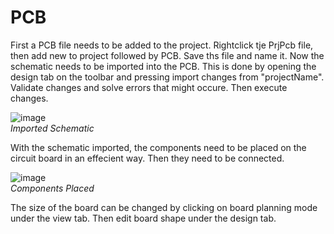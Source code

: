 # PCB 

First a PCB file needs to be added to the project. Rightclick tje PrjPcb file, then add new to project followed by PCB. Save ths file and name it. 
Now the schematic needs to be imported into the PCB. This is done by opening the design tab on the toolbar and pressing import changes from "projectName". Validate changes
and solve errors that might occure. Then execute changes.

![image](https://user-images.githubusercontent.com/79916416/204139344-a47263ed-14de-4cc3-b0bd-f50559d54af4.png)<br>
*Imported Schematic*

With the schematic imported, the components need to be placed on the circuit board in an effecient way. Then they need to be connected.

![image](https://user-images.githubusercontent.com/79916416/204234691-3a5d6aff-c24e-4c19-b7d9-e5e2a55bf880.png)<br>
*Components Placed*

The size of the board can be changed by clicking on board planning mode under the view tab. Then edit board shape under the design tab.

